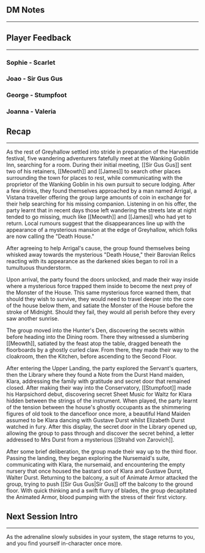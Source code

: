 ## DM Notes
---

## Player Feedback
---
### Sophie - Scarlet

### Joao - Sir Gus Gus
### George - Stumpfoot
### Joanna - Valeria
## Recap
---
As the rest of Greyhallow settled into stride in preparation of the Harvesttide festival, five wandering adventurers fatefully meet at the Wanking Goblin Inn, searching for a room.
During their initial meeting, [[Sir Gus Gus]] sent two of his retainers, [[Meowth]] and [[James]] to search other places surrounding the town for places to rest, while communicating with the proprietor of the Wanking Goblin in his own pursuit to secure lodging.
After a few drinks, they found themselves approached by a man named Arrigal, a Vistana traveller offering the group large amounts of coin in exchange for their help searching for his missing companion. Listening in on his offer, the party learnt that in recent days those left wandering the streets late at night tended to go missing, much like [[Meowth]] and [[James]] who had yet to return. Local rumours suggest that the disappearances line up with the appearance of a mysterious mansion at the edge of Greyhallow, which folks are now calling the "Death House."

After agreeing to help Arrigal's cause, the group found themselves being whisked away towards the mysterious "Death House," their Barovian Relics reacting with its appearance as the darkened skies began to roil in a tumultuous thunderstorm.

Upon arrival, the party found the doors unlocked, and made their way inside where a mysterious force trapped them inside to become the next prey of the Monster of the House.
This same mysterious force warned them, that should they wish to survive, they would need to travel deeper into the core of the house below them, and satiate the Monster of the House before the stroke of Midnight. Should they fail, they would all perish before they every saw another sunrise.

The group moved into the Hunter's Den, discovering the secrets within before heading into the Dining room. There they witnessed a slumbering [[Meowth]], satiated by the feast atop the table, dragged beneath the floorboards by a ghostly curled claw. From there, they made their way to the cloakroom, then the Kitchen, before ascending to the Second Floor.

After entering the Upper Landing, the party explored the Servant's quarters, then the Library where they found a Note from the Durst Hand maiden, Klara, addressing the family with gratitude and secret door that remained closed.
After making their way into the Conservatory, [[Stumpfoot]] made his Harpsichord debut, discovering secret Sheet Music for Waltz for Klara hidden between the strings of the instrument. When played, the party learnt of the tension between the house's ghostly occupants as the shimmering figures of old took to the dancefloor once more, a beautiful Hand Maiden assumed to be Klara dancing with Gustave Durst whilst Elizabeth Durst watched in fury.
After this display, the secret door in the Library opened up, allowing the group to pass through and discover the secret behind, a letter addressed to Mrs Durst from a mysterious [[Strahd von Zarovich]].

After some brief deliberation, the group made their way up to the third floor. Passing the landing, they began exploring the Nursemaid's suite, communicating with Klara, the nursemaid, and encountering the empty nursery that once housed the bastard son of Klara and Gustave Durst, Walter Durst.
Returning to the balcony, a suit of Animate Armor attacked the group, trying to push [[Sir Gus Gus|Sir Gus]] off the balcony to the ground floor. With quick thinking and a swift flurry of blades, the group decapitated the Animated Armor, blood pumping with the stress of their first victory.
## Next Session Intro
---
As the adrenaline slowly subsides in your system, the stage returns to you, and you find yourself in-character once more. 